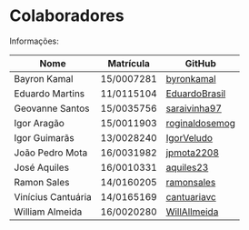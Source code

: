 # Colaboradores

Informações:

| Nome | Matrícula | GitHub |
| --- | --- | --- |
| Bayron Kamal | 15/0007281 | [byronkamal](https://github.com/byronkamal) |
| Eduardo Martins | 11/0115104 | [EduardoBrasil](https://github.com/EduardoBrasil) |
| Geovanne Santos | 15/0035756 | [saraivinha97](https://github.com/saraivinha97) |
| Igor Aragão | 15/0011903 | [roginaldosemog](https://github.com/roginaldosemog) |
| Igor Guimarãs | 13/0028240 | [IgorVeludo](https://github.com/IgorVeludo) |
| João Pedro Mota | 16/0031982 | [jpmota2208](https://github.com/jpmota2208) |
| José Aquiles | 16/0010331 | [aquiles23](https://github.com/aquiles23) |
| Ramon Sales | 14/0160205 | [ramonsales](https://github.com/ramonsales) |
| Vinícius Cantuária | 14/0165169 | [cantuariavc](https://github.com/cantuariavc) |
| William Almeida | 16/0020280 | [WillAllmeida](https://github.com/WillAllmeida) |
